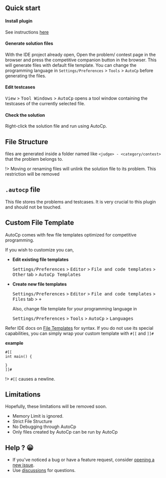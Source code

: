 ## Quick start

#### Install plugin

See instructions [here](installation.md)

#### Generate solution files

With the IDE project already open, Open the problem/ contest page in the browser and press the competitive companion
button in the browser. This will generate files with default file template. You can change the programming language
in ```Settings/Preferences``` > ```Tools``` > ```AutoCp``` before generating the files.

#### Edit testcases

<kbd>View</kbd> > <kbd>Tool Windows</kbd> > <kbd>AutoCp</kbd> opens a tool window containing the testcases of the
currently selected file.

#### Check the solution

Right-click the solution file and run using AutoCp.

## File Structure

files are generated inside a folder named like ```<judge> - <category/contest>``` that the problem belongs to.

!> Moving or renaming files will unlink the solution file to its problem. This restriction will be removed

## ```.autocp``` file

This file stores the problems and testcases. It is very crucial to this plugin and should not be touched.

## Custom File Template

AutoCp comes with few file templates optimized for competitive programming.

If you wish to customize you can,

- __Edit existing file templates__

  <kbd>Settings/Preferences</kbd> > <kbd>Editor</kbd> > <kbd>File and code templates</kbd> > <kbd>Other</kbd>
  tab > <kbd>AutoCp Templates</kbd>

- __Create new file templates__

  <kbd>Settings/Preferences</kbd> > <kbd>Editor</kbd> > <kbd>File and code templates</kbd> > <kbd>Files</kbd>
  tab > <kbd>+</kbd>

  Also, change file template for your programming language in

  <kbd>Settings/Preferences</kbd> > <kbd>Tools</kbd> > <kbd>AutoCp</kbd> > <kbd>Languages</kbd>

Refer IDE docs on [File Templates](https://www.jetbrains.com/help/clion/settings-file-and-code-templates.html) for
syntax. If you do not use its special capabilities, you can simply wrap your custom template with ```#[[```
and ```]]#```

__example__

```
#[[
int main() {
    
}
]]#
```

!> ```#[[``` causes a newline.

## Limitations

Hopefully, these limitations will be removed soon.

- Memory Limit is ignored.
- Strict File Structure
- No Debugging through AutoCp
- Only files created by AutoCp can be run by AutoCp

## Help ? 😀

- If you've noticed a bug or have a feature request,
  consider [opening a new issue](https://github.com/Pushpavel/AutoCp/issues/new/choose).
- Use [discussions](https://github.com/Pushpavel/AutoCp/discussions) for questions.

